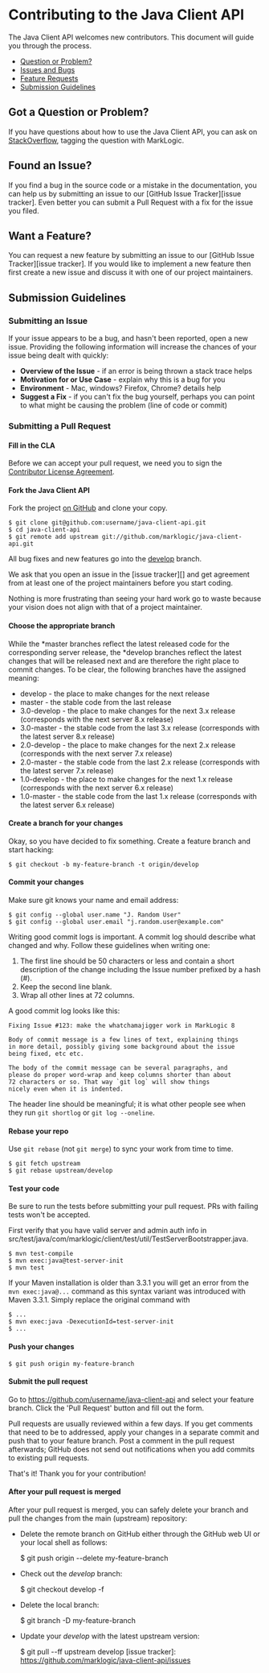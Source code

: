 # Contributing to the Java Client API

The Java Client API welcomes new contributors. This document will guide you 
through the process.

 - [Question or Problem?](#question)
 - [Issues and Bugs](#issue)
 - [Feature Requests](#feature)
 - [Submission Guidelines](#submit)
 
## <a name="question"></a> Got a Question or Problem?

If you have questions about how to use the Java Client API, you can ask on 
[StackOverflow](http://stackoverflow.com/tags/marklogic), tagging the question 
with MarkLogic.

## <a name="issue"></a> Found an Issue?
If you find a bug in the source code or a mistake in the documentation, you can help us by
submitting an issue to our [GitHub Issue Tracker][issue tracker]. Even better 
you can submit a Pull Request with a fix for the issue you filed.

## <a name="feature"></a> Want a Feature?
You can request a new feature by submitting an issue to our 
[GitHub Issue Tracker][issue tracker].  If you would like to implement a new 
feature then first create a new issue and discuss it with one of our project 
maintainers.

## <a name="submit"></a> Submission Guidelines

### Submitting an Issue
If your issue appears to be a bug, and hasn't been reported, open a new issue.
Providing the following information will increase the chances of your issue 
being dealt with quickly:

* **Overview of the Issue** - if an error is being thrown a stack trace helps
* **Motivation for or Use Case** - explain why this is a bug for you
* **Environment** - Mac, windows? Firefox, Chrome? details help
* **Suggest a Fix** - if you can't fix the bug yourself, perhaps you can point 
to what might be causing the problem (line of code or commit)

### Submitting a Pull Request

#### Fill in the CLA

Before we can accept your pull request, we need you to sign the [Contributor 
License Agreement](http://developer.marklogic.com/products/cla). 

#### Fork the Java Client API

Fork the project [on GitHub](https://github.com/marklogic/java-client-api/fork) 
and clone your copy.

    $ git clone git@github.com:username/java-client-api.git
    $ cd java-client-api
    $ git remote add upstream git://github.com/marklogic/java-client-api.git

All bug fixes and new features go into the [develop](https://github.com/marklogic/java-client-api/tree/develop) branch.

We ask that you open an issue in the [issue tracker][] and get agreement from
at least one of the project maintainers before you start coding.

Nothing is more frustrating than seeing your hard work go to waste because
your vision does not align with that of a project maintainer.

#### Choose the appropriate branch

While the \*master branches reflect the latest released code for the
corresponding server release, the \*develop branches reflect the latest changes
that will be released next and are therefore the right place to commit changes.
To be clear, the following branches have the assigned meaning:
* develop - the place to make changes for the next release
* master  - the stable code from the last release
* 3.0-develop - the place to make changes for the next 3.x release (corresponds with the next server 8.x release)
* 3.0-master  - the stable code from the last 3.x release (corresponds with the latest server 8.x release)
* 2.0-develop - the place to make changes for the next 2.x release (corresponds with the next server 7.x release)
* 2.0-master  - the stable code from the last 2.x release (corresponds with the latest server 7.x release)
* 1.0-develop - the place to make changes for the next 1.x release (corresponds with the next server 6.x release)
* 1.0-master  - the stable code from the last 1.x release (corresponds with the latest server 6.x release)

#### Create a branch for your changes

Okay, so you have decided to fix something. Create a feature branch
and start hacking:

    $ git checkout -b my-feature-branch -t origin/develop

#### Commit your changes

Make sure git knows your name and email address:

    $ git config --global user.name "J. Random User"
    $ git config --global user.email "j.random.user@example.com"

Writing good commit logs is important. A commit log should describe what
changed and why. Follow these guidelines when writing one:

1. The first line should be 50 characters or less and contain a short
   description of the change including the Issue number prefixed by a hash (#).
2. Keep the second line blank.
3. Wrap all other lines at 72 columns.

A good commit log looks like this:

```
Fixing Issue #123: make the whatchamajigger work in MarkLogic 8

Body of commit message is a few lines of text, explaining things
in more detail, possibly giving some background about the issue
being fixed, etc etc.

The body of the commit message can be several paragraphs, and
please do proper word-wrap and keep columns shorter than about
72 characters or so. That way `git log` will show things
nicely even when it is indented.
```

The header line should be meaningful; it is what other people see when they
run `git shortlog` or `git log --oneline`.

#### Rebase your repo

Use `git rebase` (not `git merge`) to sync your work from time to time.

    $ git fetch upstream
    $ git rebase upstream/develop

#### Test your code

Be sure to run the tests before submitting your pull request. PRs with failing
tests won't be accepted.

First verify that you have valid server and admin auth info in
src/test/java/com/marklogic/client/test/util/TestServerBootstrapper.java.

    $ mvn test-compile
    $ mvn exec:java@test-server-init
    $ mvn test

If your Maven installation is older than 3.3.1 you will get an error from the
`mvn exec:java@...` command as this syntax variant was introduced with Maven
3.3.1. Simply replace the original command with

    $ ...
    $ mvn exec:java -DexecutionId=test-server-init
    $ ...

#### Push your changes

    $ git push origin my-feature-branch

#### Submit the pull request

Go to https://github.com/username/java-client-api and select your feature 
branch. Click the 'Pull Request' button and fill out the form.

Pull requests are usually reviewed within a few days. If you get comments that 
need to be to addressed, apply your changes in a separate commit and push that 
to your feature branch. Post a comment in the pull request afterwards; GitHub 
does not send out notifications when you add commits to existing pull requests.

That's it! Thank you for your contribution!


#### After your pull request is merged

After your pull request is merged, you can safely delete your branch and pull 
the changes from the main (upstream) repository:

* Delete the remote branch on GitHub either through the GitHub web UI or your 
local shell as follows:

    $ git push origin --delete my-feature-branch

* Check out the *develop* branch:

    $ git checkout develop -f

* Delete the local branch:

    $ git branch -D my-feature-branch

* Update your *develop* with the latest upstream version:

    $ git pull --ff upstream develop
[issue tracker]: https://github.com/marklogic/java-client-api/issues
